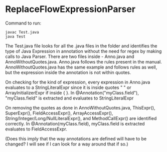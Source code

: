 # ReplaceFlowExpressionParser

Command to run: 

    javac Test.java
    java Test
  
The Test.java file looks for all the .java files in the folder and identifies the type of Java Expression in annotation without the need for regex by making calls to Java Parser. There are two files inside - Anno.java and AnnoWithoutQuotes.java. Anno.java follows the rules present in the manual. AnnoWithoutQuotes.java has the same example and follows rules as well, but the expression inside the annotation is not within quotes.

On checking for the kind of expression, every expression in Anno.java evaluates to a StringLiteralExpr since it is inside quotes " " or ArrayInitializerExpr if inside { }. 
In @Annotation("myClass.field"), "myClass.field" is extracted and evaluates to StringLiteralExpr 

On removing the quotes as done in AnnoWithoutQuotes.java, ThisExpr(), SuperExpr(), FieldAccessExpr(), ArrayAccessExpr(), String/Integer/Long/NullLiteralExpr(), and MethodCallExpr() are identified correctly. 
In @Annotation(myClass.field), myClass.field is extracted evaluates to FieldAccessExpr.

(Does this imply that the way annotations are defined will have to be changed? I will see if I can look for a way around that if so.)
